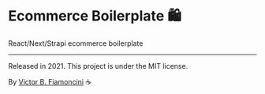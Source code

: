 # Ecommerce Boilerplate 🛍

React/Next/Strapi ecommerce boilerplate

----------
Released in 2021. This project is under the MIT license.

By [Victor B. Fiamoncini](https://github.com/Victor-Fiamoncini) ☕️
